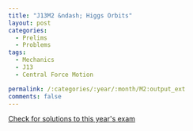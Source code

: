 ```yaml
---
title: "J13M2 &ndash; Higgs Orbits"
layout: post
categories:
  - Prelims
  - Problems
tags:
  - Mechanics
  - J13
  - Central Force Motion

permalink: /:categories/:year/:month/M2:output_ext
comments: false
---
```

<object data="2013J2M.pdf" type="application/pdf" width="100%" height="500"></object>
<div class="message"><a href='https://princetonprelim.com/prelim/29/'>Check for solutions to this year's exam</a></div>